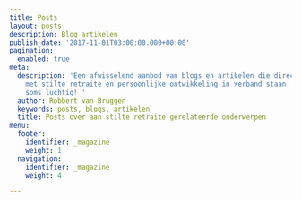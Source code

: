 ```yaml
---
title: Posts
layout: posts
description: Blog artikelen
publish_date: '2017-11-01T03:00:00.000+00:00'
pagination:
  enabled: true
meta:
  description: 'Een afwisselend aanbod van blogs en artikelen die direct of indirect
    met stilte retraite en persoonlijke ontwikkeling in verband staan. Soms leerzaam,
    soms luchtig! '
  author: Robbert van Bruggen
  keywords: posts, blogs, artikelen
  title: Posts over aan stilte retraite gerelateerde onderwerpen
menu:
  footer:
    identifier: _magazine
    weight: 1
  navigation:
    identifier: _magazine
    weight: 4

---
```


